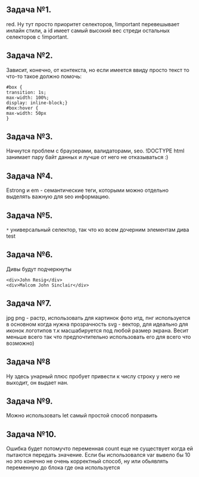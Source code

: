 ## Задача №1.

red. Ну тут просто приоритет селекторов, !important перевешывает инлайн стили, а id имеет самый высокий вес стреди остальных селекторов с !important.

## Задача №2.

Зависит, конечно, от контекста, но если имеется ввиду просто текст то что-то такое должно помочь:
```
#box {
transition: 1s;
max-width: 100%;
display: inline-block;}
#box:hover {
max-width: 50px
}
```

## Задача №3.

Начнутся проблем с браузерами, валидаторами, seo. !DOCTYPE html занимает пару байт данных и лучше от него не отказываться :)

## Задача №4.

Еstrong и em - семантические теги, которыми можно отдельно выделять важную для seo информацию.

## Задача №5.

```*``` универсальный селектор, так что ко всем дочерним элементам дива test

## Задача №6.

Дивы будут подчеркнуты
```
<div>John Resig</div>
<div>Malcom John Sinclair</div>
```

## Задача №7.

jpg png - растр, использовать для картинок фото итд, пнг используется в основном когда нужна прозрачность
svg - вектор, для идеально для иконок логотипов т.к масшабируется под любой размер экрана. Весит меньше всего так что предпочтительно использовать его для всего что возможно)

## Задача №8
 
Ну здесь унарный плюс пробует привести к числу строку у него не выходит, он выдает нан.

## Задача №9.

Можно использовать let самый простой способ поправить

## Задача №10.

Ошибка будет потомучто переменная count еще не существует когда ей пытаются передать значение. Если бы использовался var вывело бы 10 но это конечно не очень корректный способ, ну или обьявлять переменную до блока где она используется 

